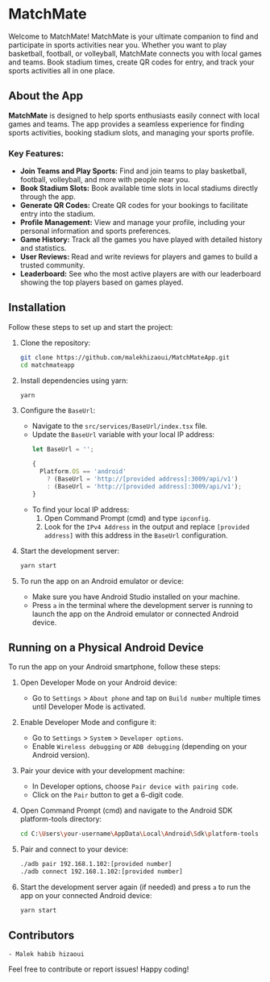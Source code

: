 # MatchMate

Welcome to MatchMate! MatchMate is your ultimate companion to find and participate in sports activities near you. Whether you want to play basketball, football, or volleyball, MatchMate connects you with local games and teams. Book stadium times, create QR codes for entry, and track your sports activities all in one place.

## About the App

**MatchMate** is designed to help sports enthusiasts easily connect with local games and teams. The app provides a seamless experience for finding sports activities, booking stadium slots, and managing your sports profile.

### Key Features:

- **Join Teams and Play Sports:** Find and join teams to play basketball, football, volleyball, and more with people near you.
- **Book Stadium Slots:** Book available time slots in local stadiums directly through the app.
- **Generate QR Codes:** Create QR codes for your bookings to facilitate entry into the stadium.
- **Profile Management:** View and manage your profile, including your personal information and sports preferences.
- **Game History:** Track all the games you have played with detailed history and statistics.
- **User Reviews:** Read and write reviews for players and games to build a trusted community.
- **Leaderboard:** See who the most active players are with our leaderboard showing the top players based on games played.

## Installation

Follow these steps to set up and start the project:

1. Clone the repository:
    ```bash
    git clone https://github.com/malekhizaoui/MatchMateApp.git
    cd matchmateapp
    ```

2. Install dependencies using yarn:
    ```bash
    yarn
    ```

3. Configure the `BaseUrl`:
    - Navigate to the `src/services/BaseUrl/index.tsx` file.
    - Update the `BaseUrl` variable with your local IP address:
      ```typescript
      let BaseUrl = '';

      {
        Platform.OS == 'android'
          ? (BaseUrl = 'http://[provided address]:3009/api/v1')
          : (BaseUrl = 'http://[provided address]:3009/api/v1');
      }
      ```
    - To find your local IP address:
      1. Open Command Prompt (cmd) and type `ipconfig`.
      2. Look for the `IPv4 Address` in the output and replace `[provided address]` with this address in the `BaseUrl` configuration.

4. Start the development server:
    ```bash
    yarn start
    ```

5. To run the app on an Android emulator or device:
    - Make sure you have Android Studio installed on your machine.
    - Press `a` in the terminal where the development server is running to launch the app on the Android emulator or connected Android device.

## Running on a Physical Android Device

To run the app on your Android smartphone, follow these steps:

1. Open Developer Mode on your Android device:
    - Go to `Settings` > `About phone` and tap on `Build number` multiple times until Developer Mode is activated.

2. Enable Developer Mode and configure it:
    - Go to `Settings` > `System` > `Developer options`.
    - Enable `Wireless debugging` or `ADB debugging` (depending on your Android version).

3. Pair your device with your development machine:
    - In Developer options, choose `Pair device with pairing code`.
    - Click on the `Pair` button to get a 6-digit code.

4. Open Command Prompt (cmd) and navigate to the Android SDK platform-tools directory:
    ```bash
    cd C:\Users\your-username\AppData\Local\Android\Sdk\platform-tools
    ```

5. Pair and connect to your device:
    ```bash
    ./adb pair 192.168.1.102:[provided number]
    ./adb connect 192.168.1.102:[provided number]
    ```

6. Start the development server again (if needed) and press `a` to run the app on your connected Android device:
    ```bash
    yarn start
    ```

## Contributors

    - Malek habib hizaoui

Feel free to contribute or report issues! Happy coding!
